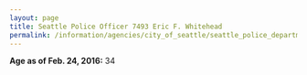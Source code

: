 ```yaml
---
layout: page
title: Seattle Police Officer 7493 Eric F. Whitehead
permalink: /information/agencies/city_of_seattle/seattle_police_department/copbook/7493/
---
```


**Age as of Feb. 24, 2016:** 34
